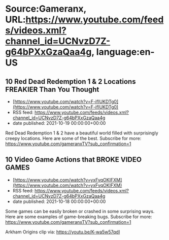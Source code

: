 # Source:Gameranx, URL:https://www.youtube.com/feeds/videos.xml?channel_id=UCNvzD7Z-g64bPXxGzaQaa4g, language:en-US

## 10 Red Dead Redemption 1 & 2 Locations FREAKIER Than You Thought
 - [https://www.youtube.com/watch?v=F-ifIUKDTg0](https://www.youtube.com/watch?v=F-ifIUKDTg0)
 - RSS feed: https://www.youtube.com/feeds/videos.xml?channel_id=UCNvzD7Z-g64bPXxGzaQaa4g
 - date published: 2021-10-19 00:00:00+00:00

Red Dead Redemption 1 & 2 have a beautiful world filled with surprisingly creepy locations. Here are some of the best.
Subscribe for more: https://www.youtube.com/gameranxTV?sub_confirmation=1

## 10 Video Game Actions that BROKE VIDEO GAMES
 - [https://www.youtube.com/watch?v=yxFvqOKIFXM](https://www.youtube.com/watch?v=yxFvqOKIFXM)
 - RSS feed: https://www.youtube.com/feeds/videos.xml?channel_id=UCNvzD7Z-g64bPXxGzaQaa4g
 - date published: 2021-10-18 00:00:00+00:00

Some games can be easily broken or crashed in some surprising ways. Here are some examples of game-breaking bugs.
Subscribe for more: https://www.youtube.com/gameranxTV?sub_confirmation=1

Arkham Origins clip via: https://youtu.be/K-wa5w57qdI

